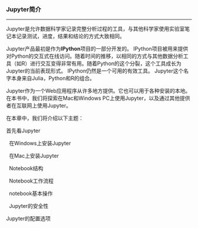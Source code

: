 ### Jupyter简介
****

Jupyter是允许数据科学家记录完整分析过程的工具，与其他科学家使用实验室笔记本记录测试，进度，结果和结论的方式大致相同。

Jupyter产品最初是作为**IPython**项目的一部分开发的。 IPython项目被用来提供对Python的交互式在线访问。随着时间的推移，以相同的方式与其他数据分析工具（如R）进行交互变得非常有用。随着Python的这个分裂，这个工具成长为Jupyter的当前表现形式。 IPython仍然是一个可用的有效工具。 Jupyter这个名字本身来自Julia，Python和R的组合。

Jupyter作为一个Web应用程序从许多地方提供。它也可以用于各种安装的本地。在本书中，我们将探索在Mac和Windows PC上使用Jupyter，以及通过其他提供者在互联网上使用Jupyter。

在本章中，我们将介绍以下主题：

  首先看Jupyter

  在Windows上安装Jupyter

  在Mac上安装Jupyter

  Notebook结构

  Notebook工作流程

  notebook基本操作

  Jupyter的安全性
  
  Jupyter的配置选项
